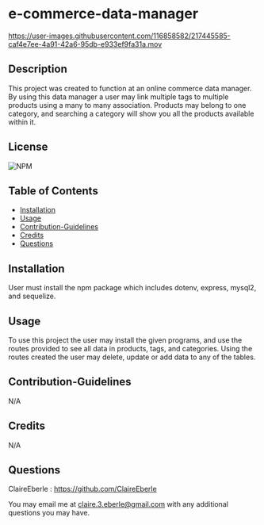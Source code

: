 # e-commerce-data-manager


https://user-images.githubusercontent.com/116858582/217445585-caf4e7ee-4a91-42a6-95db-e933ef9fa31a.mov


## Description
    
This project was created to function at an online commerce data manager. By using this data manager a user may link multiple tags to multiple products using a many to many association. Products may belong to one category, and searching a category will show you all the products available within it.

## License
    
![NPM](https://img.shields.io/npm/l/inquirer)
    
## Table of Contents
   
- [Installation](#installation)
- [Usage](#usage)
- [Contribution-Guidelines](#contribution-guidelines)
- [Credits](#credits)
- [Questions](#questions)

    
## Installation
    
 User must install the npm package which includes dotenv, express, mysql2, and sequelize.
    
 ## Usage
    
To use this project the user may install the given programs, and use the routes provided to see all data in products, tags, and categories. Using the routes created the user may delete, update or add data to any of the tables.

## Contribution-Guidelines

N/A

 ## Credits
    
N/A

## Questions
ClaireEberle : https://github.com/ClaireEberle

You may email me at claire.3.eberle@gmail.com with any additional questions you may have.
   
    
